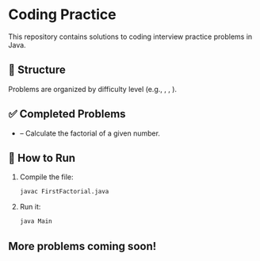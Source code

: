 # Coding Practice

This repository contains solutions to coding interview practice problems in Java.

## 📂 Structure

Problems are organized by difficulty level (e.g., , , ).

## ✅ Completed Problems

-  – Calculate the factorial of a given number.

## 📌 How to Run

1. Compile the file:
   ```bash
   javac FirstFactorial.java
   ```

2. Run it:
   ```bash
   java Main
   ```

## More problems coming soon!

